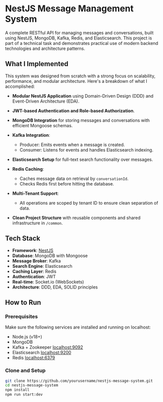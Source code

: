 # NestJS Message Management System

A complete RESTful API for managing messages and conversations, built using NestJS, MongoDB, Kafka, Redis, and Elasticsearch. This project is part of a technical task and demonstrates practical use of modern backend technologies and architecture patterns.

## What I Implemented

This system was designed from scratch with a strong focus on scalability, performance, and modular architecture. Here's a breakdown of what I accomplished:

- **Modular NestJS Application** using Domain-Driven Design (DDD) and Event-Driven Architecture (EDA).
- **JWT-based Authentication and Role-based Authorization**.
- **MongoDB Integration** for storing messages and conversations with efficient Mongoose schemas.
- **Kafka Integration**:
  - Producer: Emits events when a message is created.
  - Consumer: Listens for events and handles Elasticsearch indexing.
- **Elasticsearch Setup** for full-text search functionality over messages.
- **Redis Caching**:
  - Caches message data on retrieval by `conversationId`.
  - Checks Redis first before hitting the database.

- **Multi-Tenant Support**:
  - All operations are scoped by tenant ID to ensure clean separation of data.
- **Clean Project Structure** with reusable components and shared infrastructure in `/common`.

## Tech Stack

- **Framework**: [NestJS](https://nestjs.com)
- **Database**: MongoDB with Mongoose
- **Message Broker**: Kafka
- **Search Engine**: Elasticsearch
- **Caching Layer**: Redis
- **Authentication**: JWT
- **Real-time**: Socket.io (WebSockets)
- **Architecture**: DDD, EDA, SOLID principles

## How to Run

### Prerequisites

Make sure the following services are installed and running on localhost:

- Node.js (v18+)
- MongoDB   
- Kafka + Zookeeper   <localhost:9092>
- Elasticsearch       <localhost:9200>
- Redis               <localhost:6379>

### Clone and Setup

```bash
git clone https://github.com/yourusername/nestjs-message-system.git
cd nestjs-message-system
npm install
npm run start:dev
